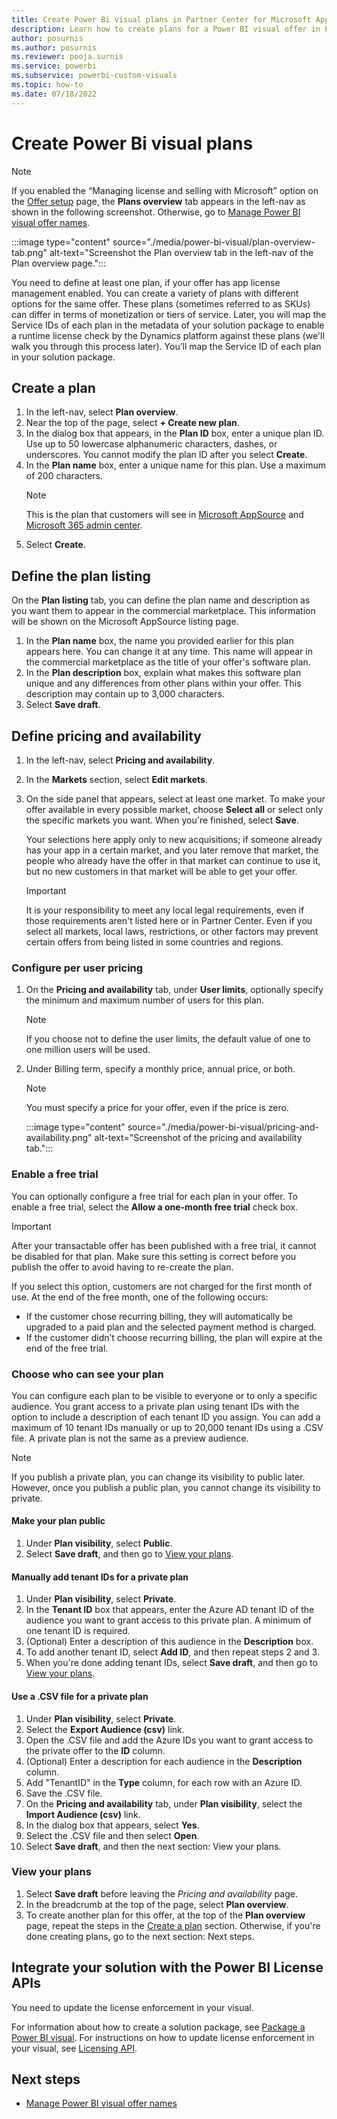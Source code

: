 ```yaml
---
title: Create Power Bi visual plans in Partner Center for Microsoft AppSource
description: Learn how to create plans for a Power BI visual offer in Partner Center for Microsoft AppSource.
author: posurnis
ms.author: posurnis
ms.reviewer: pooja.surnis
ms.service: powerbi
ms.subservice: powerbi-custom-visuals
ms.topic: how-to
ms.date: 07/18/2022
---
```


# Create Power Bi visual plans

> [!NOTE]
> If you enabled the “Managing license and selling with Microsoft” option on the [Offer setup](#power-bi-visual-offer-setup.md) page, the **Plans overview** tab appears in the left-nav as shown in the following screenshot. Otherwise, go to [Manage Power BI visual offer names](power-bi-visual-manage-names.md).

:::image type="content" source="./media/power-bi-visual/plan-overview-tab.png" alt-text="Screenshot the Plan overview tab in the left-nav of the Plan overview page.":::

You need to define at least one plan, if your offer has app license management enabled. You can create a variety of plans with different options for the same offer. These plans (sometimes referred to as SKUs) can differ in terms of monetization or tiers of service. Later, you will map the Service IDs of each plan in the metadata of your solution package to enable a runtime license check by the Dynamics platform against these plans (we'll walk you through this process later). You’ll map the Service ID of each plan in your solution package.

## Create a plan

1. In the left-nav, select **Plan overview**.
1. Near the top of the page, select **+ Create new plan**.
1. In the dialog box that appears, in the **Plan ID** box, enter a unique plan ID. Use up to 50 lowercase alphanumeric characters, dashes, or underscores. You cannot modify the plan ID after you select **Create**.
1. In the **Plan name** box, enter a unique name for this plan. Use a maximum of 200 characters.
    > [!NOTE]
    > This is the plan that customers will see in [Microsoft AppSource](https://appsource.microsoft.com/) and [Microsoft 365 admin center](https://admin.microsoft.com/).
1. Select **Create**.

## Define the plan listing

On the **Plan listing** tab, you can define the plan name and description as you want them to appear in the commercial marketplace. This information will be shown on the Microsoft AppSource listing page.

1. In the **Plan name** box, the name you provided earlier for this plan appears here. You can change it at any time. This name will appear in the commercial marketplace as the title of your offer's software plan.
1. In the **Plan description** box, explain what makes this software plan unique and any differences from other plans within your offer. This description may contain up to 3,000 characters.
1. Select **Save draft**.

## Define pricing and availability

1. In the left-nav, select **Pricing and availability**.
1. In the **Markets** section, select **Edit markets**.
1. On the side panel that appears, select at least one market. To make your offer available in every possible market, choose **Select all** or select only the specific markets you want. When you're finished, select **Save**.

    Your selections here apply only to new acquisitions; if someone already has your app in a certain market, and you later remove that market, the people who already have the offer in that market can continue to use it, but no new customers in that market will be able to get your offer.

    > [!IMPORTANT]
    > It is your responsibility to meet any local legal requirements, even if those requirements aren't listed here or in Partner Center. Even if you select all markets, local laws, restrictions, or other factors may prevent certain offers from being listed in some countries and regions.

### Configure per user pricing

1. On the **Pricing and availability** tab, under **User limits**, optionally specify the minimum and maximum number of users for this plan.

    > [!NOTE]
    > If you choose not to define the user limits, the default value of one to one million users will be used.

1. Under Billing term, specify a monthly price, annual price, or both.

    > [!NOTE]
    > You must specify a price for your offer, even if the price is zero.

    :::image type="content" source="./media/power-bi-visual/pricing-and-availability.png" alt-text="Screenshot of the pricing and availability tab.":::

### Enable a free trial

You can optionally configure a free trial for each plan in your offer. To enable a free trial, select the **Allow a one-month free trial** check box.

> [!IMPORTANT]
> After your transactable offer has been published with a free trial, it cannot be disabled for that plan. Make sure this setting is correct before you publish the offer to avoid having to re-create the plan.

If you select this option, customers are not charged for the first month of use. At the end of the free month, one of the following occurs:

- If the customer chose recurring billing, they will automatically be upgraded to a paid plan and the selected payment method is charged.
- If the customer didn’t choose recurring billing, the plan will expire at the end of the free trial.

### Choose who can see your plan

You can configure each plan to be visible to everyone or to only a specific audience. You grant access to a private plan using tenant IDs with the option to include a description of each tenant ID you assign. You can add a maximum of 10 tenant IDs manually or up to 20,000 tenant IDs using a .CSV file. A private plan is not the same as a preview audience.

> [!NOTE]
> If you publish a private plan, you can change its visibility to public later. However, once you publish a public plan, you cannot change its visibility to private.

#### Make your plan public

1. Under **Plan visibility**, select **Public**.
1. Select **Save draft**, and then go to [View your plans](#view-your-plans).

#### Manually add tenant IDs for a private plan

1. Under **Plan visibility**, select **Private**.
1. In the **Tenant ID** box that appears, enter the Azure AD tenant ID of the audience you want to grant access to this private plan. A minimum of one tenant ID is required.
1. (Optional) Enter a description of this audience in the **Description** box.
1. To add another tenant ID, select **Add ID**, and then repeat steps 2 and 3.
1. When you're done adding tenant IDs, select **Save draft**, and then go to [View your plans](#view-your-plans).

#### Use a .CSV file for a private plan

1. Under **Plan visibility**, select **Private**.
1. Select the **Export Audience (csv)** link.
1. Open the .CSV file and add the Azure IDs you want to grant access to the private offer to the **ID** column.
1. (Optional) Enter a description for each audience in the **Description** column.
1. Add "TenantID" in the **Type** column, for each row with an Azure ID.
1. Save the .CSV file.
1. On the **Pricing and availability** tab, under **Plan visibility**, select the **Import Audience (csv)** link.
1. In the dialog box that appears, select **Yes**.
1. Select the .CSV file and then select **Open**.
1. Select **Save draft**, and then the next section: View your plans.

### View your plans

1. Select **Save draft** before leaving the _Pricing and availability_ page.
1. In the breadcrumb at the top of the page, select **Plan overview**.
1. To create another plan for this offer, at the top of the **Plan overview** page, repeat the steps in the [Create a plan](#create-a-plan) section. Otherwise, if you're done creating plans, go to the next section: Next steps.

## Integrate your solution with the Power BI License APIs

You need to update the license enforcement in your visual.

For information about how to create a solution package, see [Package a Power BI visual](/power-bi/developer/visuals/package-visual).
For instructions on how to update license enforcement in your visual, see [Licensing API](https://github.com/jennyfel/powerbi-docs/blob/dev/jennyfel/licenseApiDoc/powerbi-docs/developer/visuals/license-api.md).

## Next steps

- [Manage Power BI visual offer names](power-bi-visual-manage-names.md)
